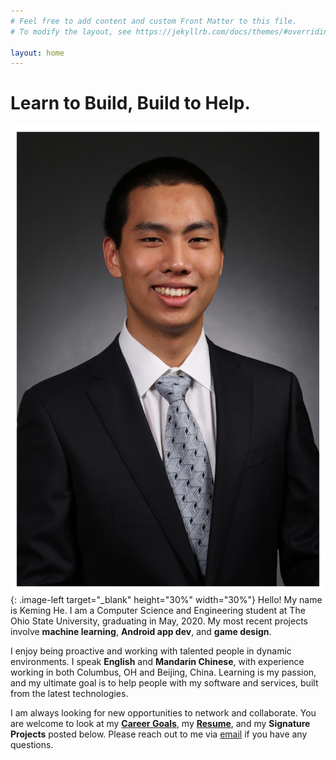 ```yaml
---
# Feel free to add content and custom Front Matter to this file.
# To modify the layout, see https://jekyllrb.com/docs/themes/#overriding-theme-defaults

layout: home
---
```


<style type="text/css">
.image-right {
  display: block;
  margin-left: auto;
  margin-right: auto;
  float: right;
}

.image-left {
  display: block;
  margin-left: auto;
  margin-right: auto;
  float: left;
}
</style>

# Learn to Build, Build to Help.

![test](./assets/images/headshot3.png){: .image-left target="_blank" height="30%" width="30%"} Hello! My name is Keming He. I am a Computer Science and Engineering student at The Ohio State University, graduating in May, 2020. My most recent projects involve **machine learning**, **Android app dev**, and **game design**. 

I enjoy being proactive and working with talented people in dynamic environments. I speak **English** and **Mandarin Chinese**, with experience working in both Columbus, OH and Beijing, China. Learning is my passion, and my ultimate goal is to help people with my software and services, built from the latest technologies.

I am always looking for new opportunities to network and collaborate. You are welcome to look at my **[Career Goals](./CareerGoals/)**, my **[Resume](./Resume/)**, and my **Signature Projects** posted below. Please reach out to me via [email](he.1537@osu.edu) if you have any questions.

